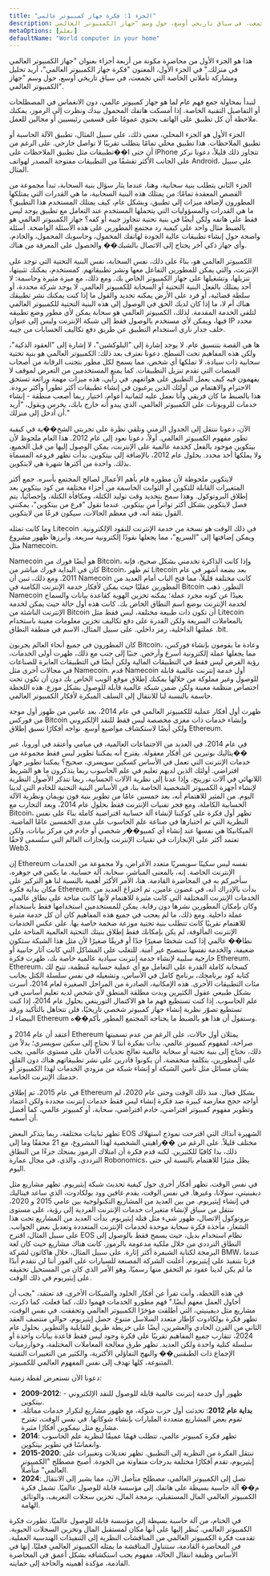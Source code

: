```yaml
---
title: "الجزء 1: فكرة جهاز كمبيوتر عالمي"
description: هذا هو الجزء الأول من محاضرة مكونة من أربعة أجزاء بعنوان "جهاز الكمبيوتر العالمي في منزلك." في الجزء الأول، المعنون "فكرة جهاز الكمبيوتر العالمي"، أريد تحليل ومشاركة تأملاتي الخاصة التي تجمعت، في سياق تاريخي أوسع، حول وسم "جهاز الكمبيوتر العالمي".
metaOptions: [تعلم]
defaultName: "World computer in your home"
---
```


هذا هو الجزء الأول من محاضرة مكونة من أربعة أجزاء بعنوان "جهاز الكمبيوتر العالمي في منزلك." في الجزء الأول، المعنون "فكرة جهاز الكمبيوتر العالمي"، أريد تحليل ومشاركة تأملاتي الخاصة التي تجمعت، في سياق تاريخي أوسع، حول وسم "جهاز الكمبيوتر العالمي".

لنبدأ بمحاولة جمع فهم عام لما هو جهاز كمبيوتر عالمي، دون الانغماس في المصطلحات أو التفاصيل التقنية الخاصة. إذا أمسكت هاتفك المحمول بيدك ونظرت إلى الرموز، يمكنك ملاحظة أن كل تطبيق على الهاتف يحتوي عمومًا على قسمين رئيسيين أو مجالين للعمل.

الجزء الأول هو الجزء المحلي، معنى ذلك، على سبيل المثال، تطبيق الآلة الحاسبة أو تطبيق الملاحظات. هذا تطبيق محلي تمامًا يتطلب تقريبًا لا تواصل خارجي. على الرغم من أن حتى ا��تطبيقات مثل تطبيق الملاحظات على iPhone تتجاوز ذلك قليلاً، دعونا نركز على الجانب الأكثر تقشفًا من التطبيقات مفتوحة المصدر لهواتف Android، على سبيل المثال.

الجزء الثاني يتطلب بنية سحابية، وهنا، عندما يثار سؤال بنية السحابة، تبدأ مجموعة من القصص المعقدة تمامًا: من يمتلك هذه البنية السحابية، ما هي القدرات التي يمتلكها المطورون لإضافة ميزات إلى تطبيق، وبشكل عام، كيف يمتلك المستخدم هذا التطبيق؟ ما هي القدرات والمسؤوليات التي يتحملها المستخدم عند التعامل مع تطبيق يوجد ليس فقط على هاتفه ولكن أيضًا في بنية تحتية تتجاوز جيبه أو كفه؟ جهاز الكمبيوتر العالمي هو بالضبط مثال واحد على كيفية رد مجتمع المطورين على هذه الأسئلة الواضحة. أسئلة واضحة حول إنشاء تطبيقات عالية الجودة لهاتفك المحمول، وحاسوبك المحمول، والخادم، وأي جهاز ذكي آخر يحتاج إلى الاتصال بالشبك�� والحصول على المعرفة من هناك.

الكمبيوتر العالمي هو، بناءً على ذلك، نفس السحابة، نفس البنية التحتية التي توجد على الإنترنت، والتي يمكن للمطورين التفاعل معها ونشر تطبيقاتهم. كمستخدم، يمكنك تثبيتها، تنزيلها، وتشغيلها على جهاز الكمبيوتر الخاص بك. ومع ذلك، مع ميزة مثيرة وحاسمة: لا أحد يمتلك بالفعل البنية التحتية أو السحابة للكمبيوتر العالمي. لا يوجد شركة محددة، أو سلطة قضائية، أو فرد على الأرض يمكنه تحديد والقول ما إذا كنت يمكنك نشر تطبيقك هناك أم لا، ما إذا كان لديك الحق في الوصول إلى هذه البنية التحتية للكمبيوتر العالمي لتلقي الخدمة المقدمة. لذلك، الكمبيوتر العالمي هو سحابة يمكن لأي مطور وضع تطبيقه فيها، ويمكن لأي مستخدم بالوصول فقط إلى شبكة الإنترنت وليس إلى عنوان IP محدد خلف جدار ناري استخدام التطبيق عن طريق دفع تكاليف الحسابات من جيبه.

ها هي القصة بتنسيق عام. لا يوجد إشارة إلى "البلوكشين"، لا إشارة إلى "العقود الذكية"، ولكن هذه المفاهيم تحت السطح. دعونا نعترف بعد ذلك: الكمبيوتر العالمي هو بنية تحتية سحابية ذات سيادة، لا تملكها أي شخص، مما يسمح لكل مطور بتجنب الرقابة من أصحاب المنصات التي تقدم تنزيل التطبيقات. كما يمنع المستخدمين من التعرض لموقف لا يفهمون فيه كيف يعمل التطبيق على هواتفهم. في رأيي، هذه ميزات مهمة ورائعة تستحق الاحترام والاهتمام من أولئك الذين يرغبون في إنشاء تطبيقات أكثر تطوراً وأكثر برودة. هذا بالضبط ما كان فريقي وأنا نعمل عليه لثمانية أعوام، اختيار ربما أصعب منطقة - إنشاء خدمات للروبوتات على الكمبيوتر العالمي، الذي يبدو أنه خارج بابك، يخرس ويقول، "أريد أن أدخل إلى منزلك."

الآن، دعونا ننتقل إلى الجدول الزمني ونلقي نظرة على تجربتي الشخ��ية في كيفية تطور مفهوم الكمبيوتر العالمي. أولاً، دعونا نعود إلى عام 2012. هذا العام ملحوظ لأن بيتكوين موجود بالفعل كخدمة عالمية على الإنترنت، يمكن الوصول إليها من قبل الجميع، ولا يملكها أحد محدد. بحلول عام 2012، بالإضافة إلى بيتكوين، بدأت تظهر فروعه المسماة بذلك. واحدة من أكثرها شهرة هي لايتكوين.

لايتكوين ملحوظة لأن مطوره قام بأهم الأعمال لصالح المجتمع بأسره. جمع أكثر المتغيرات القابلة للتكوين أو الثوابت الحاسمة من أجزاء مختلفة من كود بيتكوين بعد إطلاق البروتوكول. وهذا سمح بتحديد وقت توليد الكتلة، ومكافأة الكتلة، وإحصائياً، يتم فصل لايتكوين بشكل أكثر تواتراً من بيتكوين. عندما نقول "فرع من بيتكوين"، يمكنني القول بثقة أنه، في معظم الحالات، سيكون فرعًا من لايتكوين.

وما كانت تمثله Litecoin في ذلك الوقت هو نسخة من خدمة الإنترنت للنقود الإلكترونية. ويمكن إضافتها إلى "السريع"، مما يجعلها نقودًا إلكترونية سريعة. وأبرزها ظهور مشروع مثل Namecoin.

Namecoin هو أيضًا فورك من Bitcoin، وإذا كانت الذاكرة تخدمني بشكل صحيح، فإنه كان في البداية فورك مباشر من Bitcoin، ثم ظهر Litecoin بعد بضعة أشهر في عام 2011. ومع ذلك، تبين أن Namecoin كانت مختلفة قليلاً، مما فتح الباب أمام العديد من المطورين عقليًا حيث يمكن لأفكار خدمة الإنترنت الكامنة في Bitcoin التطور. ذهب Namecoin بعيدًا عن كونه مجرد عملة؛ يمكنه تخزين الهوية كقاعدة بيانات والسماح لخدمة الإنترنت بوضع اسم النطاق الخاص بك. كانت هذه أول حالة حيث يمكن لخدمة الإنترنت الناشئة من Bitcoin أن تكون ذات طبيعة مختلفة، ليس فقط مثل Litecoin بالمعاملات السريعة ولكن القدرة على دفع تكاليف تخزين معلومات معينة باستخدام عملتها الداخلية، رمز داخلي. على سبيل المثال، الاسم في منطقة النطاق .bit.

كان المطورون في جميع أنحاء العالم يجربون Bitcoin، وعادة ما يقومون بإنشاء فوركس، مما يجعلها عملة إلكترونية أسرع وأرخص. جنبًا إلى جنب مع ذلك، ظهرت أولى الخدمات، رؤية الفرص ليس فقط في التطبيقات المالية ولكن أيضًا في التطبيقات العابرة للصناعات في مجالات أخرى مثل Namecoin. قدم Namecoin أول خدمة إنترنت عالمية قابلة للوصول وغير مملوكة من خلالها يمكنك إطلاق موقع الويب الخاص بك دون أن تكون تحت اختصاص منظمة معينة ولكن ضمن شبكة عالمية قابلة للوصول بشكل موزع. هذه اللحظة حاسمة بالنسبة لنا للانتقال إلى السلف المبكرة لأفكار الكمبيوتر العالمي.

ظهرت أول أفكار عملية للكمبيوتر العالمي في عام 2014، بعد عامين من ظهور أول موجة من فوركس Bitcoin وإنشاء خدمات ذات مغزى مخصصة ليس فقط للنقد الإلكتروني ولكن أيضًا لاستكشاف مواضيع أوسع. نواجه أفكارًا تسبق إطلاق Ethereum.

في عام 2014، في العديد من الاجتماعات العالمية، في ميامي وأعتقد في أوروبا، عبر ��يتاليك بوتيرين عن أفكار معقولة. يقترح أنه يمكننا تطوير ليس فقط مجموعة من خدمات الإنترنت التي تعمل في الأساس كسكين سويسري، صحيح؟ يمكننا تطوير جهاز افتراضي. أولئك الذين لديهم تعليم في علم الحاسوب ربما يتذكرون ما هو الشريط اللانهائي في آلات تورينج، وإذا عدنا إلى نظرية الآلات الحسابية، ربما نتذكر الأصول النظرية لإنشاء أجهزة الكمبيوتر الشخصية الخاصة بنا، في الأساس البنية التحتية للخادم التي لدينا اليوم. من المثير للاهتمام أنه، بعد خمسين عامًا من تطوير بنية فون نويمان ونظرية الآلة الحسابية الكاملة، ومع فجر تقنيات الإنترنت فقط بحلول عام 2014، وبعد التجارب مع Bitcoin، تظهر أول فكرة على كوكبنا لإنشاء آلة حسابية افتراضية كاملة بناءً على نفس النظرية التي تم اختبارها في صناعة علم الحاسوب على مدى الخمسين عامًا الماضية. الميكانيكا هي نفسها عند إنشاء أي كمبيو��ر شخصي أو خادم في مركز بيانات، ولكن تعتمد أكثر على الإنجازات في تقنيات الإنترنت وإنجازات العالم التي ستُسمى لاحقًا Web3.

إن Ethereum نفسه ليس سكينًا سويسريًا متعدد الأغراض، ولا مجموعة من الخدمات الإنترنت الخاصة. إنه، بالمعنى المباشر، سحابة، آلة حسابية. ما يكمن في جوهره، سأخبركم به في المحاضرة القادمة. هنا، الأمر الأكثر أهمية بالنسبة لنا هو التركيز على مكان بداية فكرة Ethereum. بدأت بالإدراك أنه، في غضون عامين، تم اختراع العديد من الخدمات الإنترنت المختلفة التي كانت مثيرة للاهتمام لأنها كانت متاحة على نطاق عالمي، وكان بإمكان المطورين نشرها دون رقابة. يمكن للمستخدمين استخدامها فقط باستخدام عملة داخلية. ومع ذلك، ما لم يعجب في جميع هذه المفاهيم كان أن كل خدمة مثيرة للاهتمام تقريبًا كانت تتطلب بنية تحتية موزعة ضخمة خاصة بها. على عكس الخدمات الإنترنت المألوفة، لم يكن بإمكانك فقط إطلاق بنيتك التحتية العالمية المتاحة على نطا�� عالمي إذا كنت شخصًا صغيرًا جدًا أو فريقًا صغيرًا لأن مثل هذا الشبكة ستكون ضعيفة، والخدمة نفسها ستصبح غير آمنة. للتغلب على المشاكل التي كانت آثار جانبية أو خارجية سلبية لإنشاء خدمة إنترنت سيادية عالمية خاصة بك، ظهرت فكرة Ethereum. Ethereum، كسحابة كاملة القدرة على التعامل مع أي عملية حسابية مُنظمة، تتيح لك كتابة كود برنامجك، برنامج كامل في الأساس، وتشغيله في نفس سلسلة الكتل بجانب مئات التطبيقات الأخرى. هذه الإمكانية، الصادرة من المراحل الصغيرة لعام 2014، أسرت بشكل طبيعي عقول الكثيرين وبدت مطلقة المنطق لأي شخص لديه تعليم أساسي في علم الحاسوب. إذا كنت تستطيع فهم ما هو الاكتمال التورينغي بحلول عام 2014، إذا كنت تستطيع تصوّر نظرية إنشاء جهاز كمبيوتر شخصي تاريخيًا، فلن تتجاهل بالتأكيد ورقة البيضاء لـ Ethereum وستقول أن هذا هو بالضبط ما يحتاجه المجتمع المطور بأكم��ه.

أعتقد أن عام 2014 و Ethereum يمثلان أول حالات، على الرغم من عدم تسميتها صراحة، لمفهوم كمبيوتر عالمي. بدأت بفكرة أننا لا نحتاج إلى سكين سويسري؛ بدلاً من ذلك، نحتاج إلى بنية تحتية أو سحابة عالمية تعالج تحديات الأمان على مستوى عالمي. يجب على المطورين، بتكلفة منخفضة، أن يكونوا قادرين على نشر تطبيقاتهم هناك دون القلق بشأن مسائل مثل تأمين الشبكة أو إنشاء شبكة من مزودي الخدمات لهذا الكمبيوتر أو خدمتك الإنترنت الخاصة.

في عام 2015، تم إطلاق Ethereum بشكل فعال. منذ ذلك الوقت وحتى عام 2020، لم أواجه حجج معارضة كبيرة ضد فكرة إنشاء ليس فقط خدمات إنترنت محددة ولكن اعتماد وتطوير مفهوم كمبيوتر افتراضي، خادم افتراضي، سحابة، أو كمبيوتر عالمي، كما أفضل أن أسميه.

تظهر تباينات مختلفة، ربما يتذكر البعض EOS الشهيرة آنذاك التي اقترحت نموذج استهلاك مختلف قليلاً. على الرغم من ��راهيتي الشخصية لهذا المشروع، مع 21 محققًا وما إلى ذلك، بدا كافيًا للكثيرين. لكنه قدم فكرة أن امتلاك الرموز يمنحك جزءًا من النطاق الترددي، والذي، في مجال عمارة Robonomics، يظل مثيرًا للاهتمام بالنسبة لي حتى اليوم.

في نفس الوقت، تظهر أفكار أخرى حول كيفية تحديث شبكة إيثيريوم. تظهر مشاريع مثل ديفينيتي، سولانا، وغيرها. في نفس الوقت، يقدم غافين وود بولكادوت، الذي ساعد فيتاليك في إنشاء إيثيريوم. من بين العديد من المشاريع التكنولوجية بين عامي 2015 و 2020، ننتقل من سباق لإنشاء متغيرات خدمات الإنترنت الفردية إلى رؤية، على مستوى بروتوكول الاتصال، ظهور شيء مثل قتلة إيثيريوم. بدأت العديد من المشاريع تحت هذا الشعار، مأخذة فكرة سحابة موحدة لخدمات الإنترنت المتعددة وتعديل بعض الجوانب. على سبيل المثال، اقترح EOS نظام استخدام بديل، حيث يسمح فقط بالوصول إلى النطاق الترددي من خلال ملكية مدعومة بالرموز. كانت هناك مشاريع حيث كان لغة البرمجة لكتابة الشيفرة أكثر إثارة. على سبيل المثال، خلال هاكاثون لشركة BMW، عندما فزنا بتنفيذ على إيثيريوم، أعلنت الشركة المصنعة للسيارات على الفور أننا لن نتقدم أبدًا ما لم يكن لدينا عقود تم التحقق منها رسميًا، وهو الأمر الذي كان من المستحيل تحقيقه على إيثيريوم في ذلك الوقت.

في هذه اللحظة، وأنت تقرأ عن أفكار الخلود والشبكات الأخرى، قد تعتقد، "يجب أن أحاول العمل معهم أيضًا." فهم مطورو الخدمات فهموا ذلك، كما فعلت، كما ذكرت، مشاريع مثل ديفينيتي، التي أطلقت مؤخرًا الكمبيوتر العالمي وتحققت. في نفس الوقت، تظهر فكرة بولكادوت كإطار متعدد السلاسل متنوع. حصل إيثيريوم، حوالي منتصف العقد الثاني من القرن الحادي والعشرين، أيضًا على خريطة طريق للقابلية والتطوير. بحلول عام 2024، تتقارب جميع المفاهيم تقريبًا على فكرة وجود ليس فقط قاعدة بيانات واحدة أو سلسلة كتلية واحدة ولكن العديد. تظهر طرق معالجة المعاملات المختلفة، وخوارزميات الإجماع ذات الطبقتين�� والنهج التفاؤلي الأكثرية، والكثير من التغييرات التقنية المتنوعة، كلها تهدف إلى نفس المفهوم العالمي للكمبيوتر.

دعونا الآن نستعرض لقطة زمنية:

- **2009-2012**: ظهور أول خدمة إنترنت عالمية قابلة للوصول للنقد الإلكتروني - بيتكوين. 
- **بداية عام 2012**: تحدثت أول حرب شوكة، مع ظهور مشاريع لتكرار خدمات مماثلة. تقوم بعض المشاريع متعددة المليارات بإنشاء شوكاتها. في نفس الوقت، تقترح مشاريع مثل نيمكوين أفكارًا مثيرة.
- **2014**: تظهر فكرة كمبيوتر عالمي، تتطلب فهمًا عميقًا لنظرية علم الحاسوب وانغماسًا في تطوير بيتكوين.
- **2015-2020**: تنتقل الفكرة من النظرية إلى التطبيق. تظهر تعديلات وتغييرات على إيثيريوم، تقدم أفكارًا مختلفة بدرجات متفاوتة من الجودة. أصبح مصطلح "الكمبيوتر العالمي" متأصلاً.
- **2024**: نصل إلى الكمبيوتر العالمي، مصطلح متأصل الآن، مما يشير إلى الانتقال م�� آلة حاسبة بسيطة على هاتفك إلى مؤسسة قابلة للوصول عالميًا. تشمل فكرة الكمبيوتر العالمي المال المستقبلي، برمجة المال، تخزين سجلات التعريف، والوثائق الهامة.

في الختام، من آلة حاسبة بسيطة إلى مؤسسة قابلة للوصول عالميًا، تطورت فكرة الكمبيوتر العالمي. يُنظر إليها على أنها مكان لمستقبل المال وتخزين السجلات الحيوية. تقدمت فكرة الكمبيوتر العالمي من المناقشات النظرية إلى التنفيذات الهندسية العملية. في المحاضرة القادمة، ستتناول المناقشة ما يمثله الكمبيوتر العالمي فعليًا. إنها في الأساس وظيفة انتقال الحالة، مفهوم يجب استكشافه بشكل أعمق في المحاضرة القادمة، مؤكدة أهميته والحاجة إلى حمايته.


